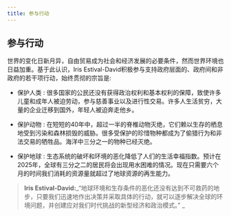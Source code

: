 ```yaml
---
title: 参与行动
---
```


## 参与行动

世界的变化日新月异，自由贸易成为社会和经济发展的必要条件，然而世界环境也日益加重。基于此认识，Iris Estival-David积极参与支持政府层面的、政府间和非政府的若干项行动，始终贯彻的宗旨是:

* 保护人类 : 很多国家的公民还没有获得政治权利和基本权利的保障，致使许多儿童和成年人被迫劳动，参与慈善事业以及进行性交易。许多人生活贫穷，大量的企业迁移到国外，年轻人被迫奔走他乡。

* 保护动物 : 在短短的40年中，超过一半的脊椎动物灭绝，它们赖以生存的栖息地受到污染和森林损毁的威胁。很多受保护的珍惜物种都成为了偷猎行为和非法交易的牺牲品。海洋中三分之一的物种已经灭绝。

* 保护地球 : 生态系统的破坏和环境的恶化降低了人们的生活幸福指数。预计在2025年，全球有三分之二的居民将会出现用水困难的情况。现在只需要六个月的时间我们消耗的资源量就超过了地球资源的再生能力。

> **Iris Estival-David:**_“地球环境和生存条件的恶化还没有达到不可救药的地步，只要我们迅速地作出决策并采取具体的行动，就可以逐步解决全球的环境问题，并创建应对我们时代挑战的新型经济和政治模式。” _
